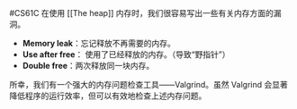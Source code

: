 #CS61C 
在使用 [[The heap]] 内存时，我们很容易写出一些有关内存方面的漏洞。
- **Memory leak**：忘记释放不再需要的内存。
- **Use after free**： 使用了已经释放的内存。（导致“野指针”）
- **Double free**：两次释放同一块内存。

所幸，我们有一个强大的内存问题检查工具——Valgrind。虽然 Valgrind 会显著降低程序的运行效率，但可以有效地检查上述内存问题。

